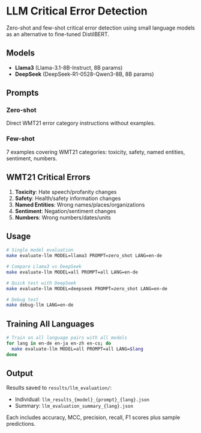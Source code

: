 # LLM Critical Error Detection

Zero-shot and few-shot critical error detection using small language models as an alternative to fine-tuned DistilBERT.

## Models

- **Llama3** (Llama-3.1-8B-Instruct, 8B params)
- **DeepSeek** (DeepSeek-R1-0528-Qwen3-8B, 8B params)

## Prompts

### Zero-shot
Direct WMT21 error category instructions without examples.

### Few-shot  
7 examples covering WMT21 categories: toxicity, safety, named entities, sentiment, numbers.

## WMT21 Critical Errors

1. **Toxicity**: Hate speech/profanity changes
2. **Safety**: Health/safety information changes  
3. **Named Entities**: Wrong names/places/organizations
4. **Sentiment**: Negation/sentiment changes
5. **Numbers**: Wrong numbers/dates/units

## Usage

```bash
# Single model evaluation
make evaluate-llm MODEL=llama3 PROMPT=zero_shot LANG=en-de

# Compare Llama3 vs DeepSeek 
make evaluate-llm MODEL=all PROMPT=all LANG=en-de

# Quick test with DeepSeek
make evaluate-llm MODEL=deepseek PROMPT=zero_shot LANG=en-de

# Debug test
make debug-llm LANG=en-de
```

## Training All Languages

```bash
# Train on all language pairs with all models
for lang in en-de en-ja en-zh en-cs; do
  make evaluate-llm MODEL=all PROMPT=all LANG=$lang
done
```

## Output

Results saved to `results/llm_evaluation/`:
- Individual: `llm_results_{model}_{prompt}_{lang}.json`
- Summary: `llm_evaluation_summary_{lang}.json`

Each includes accuracy, MCC, precision, recall, F1 scores plus sample predictions.
